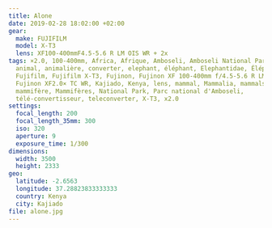 ```yaml
---
title: Alone
date: 2019-02-28 18:02:00 +02:00
gear:
  make: FUJIFILM
  model: X-T3
  lens: XF100-400mmF4.5-5.6 R LM OIS WR + 2x
tags: ×2.0, 100-400mm, Africa, Afrique, Amboseli, Amboseli National Park,
  animal, animalière, converter, elephant, éléphant, Elephantidae, Éléphantidés,
  Fujifilm, Fujifilm X-T3, Fujinon, Fujinon XF 100-400mm f/4.5-5.6 R LM OIS WR,
  Fujinon XF2.0× TC WR, Kajiado, Kenya, lens, mammal, Mammalia, mammals,
  mammifère, Mammifères, National Park, Parc national d'Amboseli,
  télé-convertisseur, teleconverter, X-T3, x2.0
settings:
  focal_length: 200
  focal_length_35mm: 300
  iso: 320
  aperture: 9
  exposure_time: 1/300
dimensions:
  width: 3500
  height: 2333
geo:
  latitude: -2.6563
  longitude: 37.28823833333333
  country: Kenya
  city: Kajiado
file: alone.jpg
---
```



